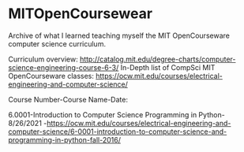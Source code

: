 # MITOpenCoursewear
Archive of what I learned teaching myself the MIT OpenCourseware computer science curriculum.

Curriculum overview: http://catalog.mit.edu/degree-charts/computer-science-engineering-course-6-3/
In-Depth list of CompSci MIT OpenCourseware classes: https://ocw.mit.edu/courses/electrical-engineering-and-computer-science/

Course Number-Course Name-Date:

6.0001-Introduction to Computer Science Programming in Python-8/26/2021
-https://ocw.mit.edu/courses/electrical-engineering-and-computer-science/6-0001-introduction-to-computer-science-and-programming-in-python-fall-2016/
